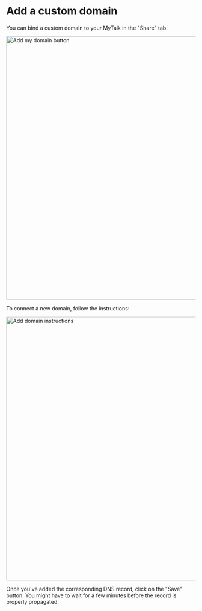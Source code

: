 # Add a custom domain

You can bind a custom domain to your MyTalk in the "Share" tab.

<img
  src="/img/custom-domain/add-domain.png"
  width="700"
  alt="Add my domain button"
/>

To connect a new domain, follow the instructions:

<img
  src="/img/custom-domain/instructions.png"
  width="700"
  alt="Add domain instructions"
/>

Once you've added the corresponding DNS record, click on the "Save" button. You might have to wait for a few minutes before the record is properly propagated.
